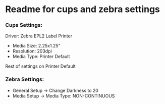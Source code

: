 # Readme for cups and zebra settings

### Cups Settings:
Driver: Zebra EPL2 Label Printer
  * Media Size: 2.25x1.25"
  * Resolution: 203dpi
  * Media Type: Printer Default

  Rest of settings on Printer Default

### Zebra Settings:
  * General Setup -> Change Darkness to 20
  * Media Setup -> Media Type: NON-CONTINUOUS
